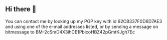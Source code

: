## Hi there 👋

You can contact me by looking up my PGP key with id 92CB337F0D6D7AE3 and using one of the e-mail addresses listed,
or by sending a message on bitmessage to BM-2cSmD4X3ihCE1PbicoHBZ42pGmtKJgh7Ec

<!--
**tsjk/tsjk** is a ✨ _special_ ✨ repository because its `README.md` (this file) appears on your GitHub profile.

Here are some ideas to get you started:

- 🔭 I’m currently working on ...
- 🌱 I’m currently learning ...
- 👯 I’m looking to collaborate on ...
- 🤔 I’m looking for help with ...
- 💬 Ask me about ...
- 📫 How to reach me: ...
- 😄 Pronouns: ...
- ⚡ Fun fact: ...
-->
